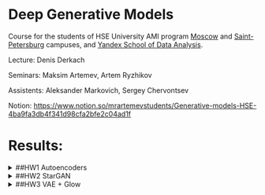 # Deep Generative Models

Course for the students of HSE University AMI program [Moscow](https://www.hse.ru/en/ba/ami/) and [Saint-Petersburg](https://spb.hse.ru/en/ba/appmath/) campuses, and [Yandex School of Data Analysis](https://yandexdataschool.com/). 

Lecture: Denis Derkach

Seminars: Maksim Artemev, Artem Ryzhikov

Assistents: Aleksander Markovich, Sergey Chervontsev

Notion: https://www.notion.so/mrartemevstudents/Generative-models-HSE-4ba9fa3db4f341d98cfa2bfe2c04ad1f

# Results:

<details>
  <summary> ##HW1 Autoencoders </summary>
  
  ## [Report](https://wandb.ai/arinaruck/gen%20models%20hw1/reports/-1-AE--Vmlldzo0OTA1OTU) (in Russian)
  ## Results:
  Omniglot reconstruction
  ![image](https://user-images.githubusercontent.com/22507422/116169116-a84d0c80-a70c-11eb-9ba5-d6502b66fe9f.png)

</details>

<details>
  <summary> ##HW2 StarGAN</summary>
  
  ## [Report](https://wandb.ai/arinaruck/gen%20models%20hw2/reports/-2--Vmlldzo1MjIxOTU) (in Russian)
  ## Results:
  CelebA feature translation
  ![image](https://user-images.githubusercontent.com/22507422/116169304-1a255600-a70d-11eb-8182-a3079014c1a7.png)

</details>

<details>
  <summary> ##HW3 VAE + Glow </summary>
  
  ## [Report](https://wandb.ai/arinaruck/gen%20models%20hw3/reports/HW3--Vmlldzo1NDYzNDQ) (in Russian)
  ## Results:
  VAE Generation
  ![image](https://user-images.githubusercontent.com/22507422/116169679-eeef3680-a70d-11eb-8819-57820207d793.png)
  Glow:
  ![image](https://user-images.githubusercontent.com/22507422/116169635-d848df80-a70d-11eb-987c-045b63decbc3.png)

</details>
